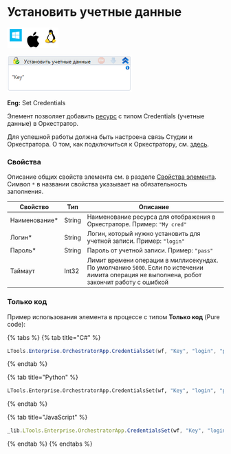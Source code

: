 # Установить учетные данные

![](<../../../../.gitbook/assets/image (100) (1) (1) (1) (1) (1) (1) (1) (1) (13).png>)

![](<../../../../.gitbook/assets/image (342).png>)

**Eng:** Set Credentials

Элемент позволяет добавить [ресурс](https://docs.primo-rpa.ru/primo-rpa/orchestrator/basics/assets) с типом Credentials (учетные данные) в Оркестратор. 

Для успешной работы должна быть настроена связь Студии и Оркестратора. О том, как подключиться к Оркестратору, см. [здесь](https://docs.primo-rpa.ru/primo-rpa/primo-studio/settings#orkestrator).

### Свойства
Описание общих свойств элемента см. в разделе [Свойства элемента](https://docs.primo-rpa.ru/primo-rpa/primo-studio/process/elements#svoistva-elementa).\
Символ `*` в названии свойства указывает на обязательность заполнения.

| Свойство       | Тип    | Описание                                                                                                     |
| -------------- | ------ | ------------------------------------------------------------------------------------------------------------ |
| Наименование\* | String | Наименование ресурса для отображения в Оркестраторе. Пример: `"My cred"`                                     |
| Логин\*        | String | Логин, который нужно установить для учетной записи. Пример: `"login"`                                        |
| Пароль\*       | String | Пароль от учетной записи. Пример: `"pass"`                                                                   |
| Таймаут        | Int32  | Лимит времени операции в миллисекундах. По умолчанию `5000`. Если по истечении лимита операция не выполнена, робот закончит работу с ошибкой |

### Только код
Пример использования элемента в процессе с типом **Только код** (Pure code):

{% tabs %}
{% tab title="C#" %}
```csharp
LTools.Enterprise.OrchestratorApp.CredentialsSet(wf, "Key", "login", "password");
```
{% endtab %}

{% tab title="Python" %}
```python
LTools.Enterprise.OrchestratorApp.CredentialsSet(wf, "Key", "login", "password")
```
{% endtab %}

{% tab title="JavaScript" %}
```javascript
_lib.LTools.Enterprise.OrchestratorApp.CredentialsSet(wf, "Key", "login", "password");
```
{% endtab %}
{% endtabs %}
